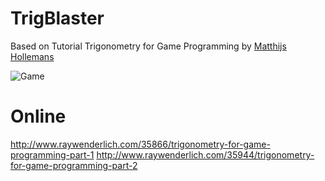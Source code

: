 TrigBlaster
===========

Based on Tutorial Trigonometry for Game Programming by [Matthijs Hollemans](https://twitter.com/mhollemans)

![Game](http://cdn2.raywenderlich.com/wp-content/uploads/2013/03/TrigBlaster-250x200.png)


Online
======

http://www.raywenderlich.com/35866/trigonometry-for-game-programming-part-1
http://www.raywenderlich.com/35944/trigonometry-for-game-programming-part-2
